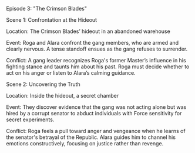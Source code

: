 Episode 3: "The Crimson Blades"

Scene 1: Confrontation at the Hideout

Location: The Crimson Blades’ hideout in an abandoned warehouse

Event: Roga and Alara confront the gang members, who are armed and clearly nervous. A tense standoff ensues as the gang refuses to surrender.

Conflict: A gang leader recognizes Roga's former Master’s influence in his fighting stance and taunts him about his past. Roga must decide whether to act on his anger or listen to Alara’s calming guidance.


Scene 2: Uncovering the Truth

Location: Inside the hideout, a secret chamber

Event: They discover evidence that the gang was not acting alone but was hired by a corrupt senator to abduct individuals with Force sensitivity for secret experiments.

Conflict: Roga feels a pull toward anger and vengeance when he learns of the senator's betrayal of the Republic. Alara guides him to channel his emotions constructively, focusing on justice rather than revenge.

